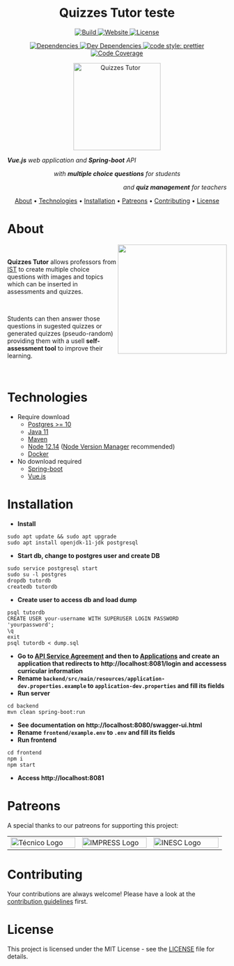<h1 align="center">Quizzes Tutor teste</h1>

<p align="center">
  <a href="https://github.com/socialsoftware/quizzes-tutor/actions">
    <img src="https://img.shields.io/github/workflow/status/socialsoftware/quizzes-tutor/build" alt="Build">
  </a>
  <a href="https://quizzes-tutor.tecnico.ulisboa.pt/">
    <img src="https://img.shields.io/website?url=https%3A%2F%2Fquizzes-tutor.tecnico.ulisboa.pt" alt="Website">
  </a>
  <!-- Uncomment when sslbadge updates its ssl certificates lol -->
  <!--a href="https://www.ssllabs.com/ssltest/analyze.html?d=quizzes-tutor.tecnico.ulisboa.pt">
    <img src="https://sslbadge.org/?domain=quizzes-tutor.tecnico.ulisboa.pt" alt="SSL configuration">
  </a-->
  <a href="https://github.com/socialsoftware/quizzes-tutor/blob/master/LICENSE">
    <img src="https://img.shields.io/github/license/socialsoftware/quizzes-tutor"alt="License">
  </a>
</p>

<p align="center">
  <!-- Snyk badge takes too long to load -->
  <!-- a href="https://snyk.io/test/github/socialsoftware/quizzes-tutor?targetFile=backend/pom.xml">
    <img src="https://snyk.io/test/github/socialsoftware/quizzes-tutor/badge.svg?targetFile=backend/pom.xml" alt="Backend vulnerabilities">
  </a>
  <a href="https://snyk.io/test/github/socialsoftware/quizzes-tutor?targetFile=frontend/package.json">
    <img src="https://snyk.io/test/github/socialsoftware/quizzes-tutor/badge.svg?targetFile=frontend/package.json" alt="Frontend vulnerabilities">
  </a-->

  <a href="https://david-dm.org/socialsoftware/quizzes-tutor?path=frontend">
    <img src="https://badgen.net/david/dep/socialsoftware/quizzes-tutor/frontend" alt="Dependencies">
  </a>
  <a href="https://david-dm.org/socialsoftware/quizzes-tutor?path=frontend&type=dev">
    <img src="https://badgen.net/david/dev/socialsoftware/quizzes-tutor/frontend" alt="Dev Dependencies">
  </a>
  <a href="https://github.com/prettier/prettier">
    <img src="https://img.shields.io/badge/code_style-prettier-ff69b4.svg?" alt="code style: prettier">
  </a>
  <a href="https://codecov.io/gh/socialsoftware/quizzes-tutor/branch/master">
    <img src="https://codecov.io/gh/socialsoftware/quizzes-tutor/branch/master/graph/badge.svg" alt="Code Coverage">
  </a>
</p>

<div align="center">
  <img align="center" src="https://quizzes-tutor.tecnico.ulisboa.pt/logo_optimized.png" alt="Quizzes Tutor" width="200">
</div>

<p align="left"><i><b>Vue.js</b> web application and <b>Spring-boot</b> API</i></p>
<p align="center"><i>with <b>multiple choice questions</b> for students</i></p>
<p align="right"><i>and <b>quiz management</b> for teachers</i></p>

<p align="center">
  <a href="#about">About</a> •
  <a href="#technologies">Technologies</a> •
  <a href="#installation">Installation</a> •
  <a href="#patreons">Patreons</a> •
  <a href="#contributing">Contributing</a> •
  <a href="#license">License</a>
</p>

# About

<img align="right" src="./frontend/public/Screenshot.png" height="250">

<br/>

**Quizzes Tutor** allows professors from [IST](https://tecnico.ulisboa.pt/pt/) to create multiple choice questions with images and topics which can be inserted in assessments and quizzes.

 <br/>

Students can then answer those questions in sugested quizzes or generated quizzes (pseudo-random) providing them with a usell **self-assessment tool** to improve their learning.

 <br/>

# Technologies

* Require download
  * [Postgres >= 10](https://www.postgresql.org/)
  * [Java 11](https://www.oracle.com/technetwork/java/javase/downloads/jdk11-downloads-5066655.html)
  * [Maven](https://maven.apache.org/download.cgi)
  * [Node 12.14](https://nodejs.org/en/) ([Node Version Manager](https://github.com/nvm-sh/nvm) recommended)
  * [Docker](https://www.docker.com/)
* No download required
  * [Spring-boot](https://spring.io/)
  * [Vue.js](https://vuejs.org/)

# Installation

* **Install**
```
sudo apt update && sudo apt upgrade
sudo apt install openjdk-11-jdk postgresql
```
* **Start db, change to postgres user and create DB**
```
sudo service postgresql start
sudo su -l postgres
dropdb tutordb
createdb tutordb
```
* **Create user to access db and load dump**
```
psql tutordb
CREATE USER your-username WITH SUPERUSER LOGIN PASSWORD 'yourpassword';
\q
exit
psql tutordb < dump.sql
```
* **Go to [API Service Agreement](https://fenix.tecnico.ulisboa.pt/personal/external-applications/api-service-agreement) and then to [Applications](https://fenix.tecnico.ulisboa.pt/personal/external-applications/#/applications)  and create an application that redirects to http://localhost:8081/login and accessess curricular information**
* **Rename `backend/src/main/resources/application-dev.properties.example` to `application-dev.properties` and fill its fields**
* **Run server**
```
cd backend
mvn clean spring-boot:run
```
* **See documentation on http://localhost:8080/swagger-ui.html**
* **Rename `frontend/example.env` to `.env` and fill its fields**
* **Run frontend**
```
cd frontend
npm i
npm start
```
* **Access http://localhost:8081**

# Patreons

A special thanks to our patreons for supporting this project:

<table>
  <tr>
    <td width="30%">
      <a href="https://tecnico.ulisboa.pt/pt/" target="_blank">
        <img width="100%" src="https://math.tecnico.ulisboa.pt/img/Tecnico_logo.svg" alt="Técnico Logo"/>
      </a>
    </td>
    <td width="30%">
      <a href="https://impress-project.eu/" target="_blank">
        <img width="100%" src="https://www.inesc-id.pt/wp-content/uploads/2018/01/impress_logo_703x316.png" alt="IMPRESS Logo"/>
      </a>
    </td>
    <td width="30%">
      <a href="https://www.inesc-id.pt" target="_blank">
      <img width="100%" src="https://www.inesc-id.pt/wp-content/uploads/2019/06/INESC-ID-logo_01.png" alt="INESC Logo"/>
    </a>
  </td>
  </tr>
</table>

# Contributing

Your contributions are always welcome! Please have a look at the [contribution guidelines](https://github.com/socialsoftware/quizzes-tutor/wiki/Guidelines) first.

# License

This project is licensed under the MIT License - see the [LICENSE](https://github.com/socialsoftware/quizzes-tutor/blob/master/LICENSE) file for details.
